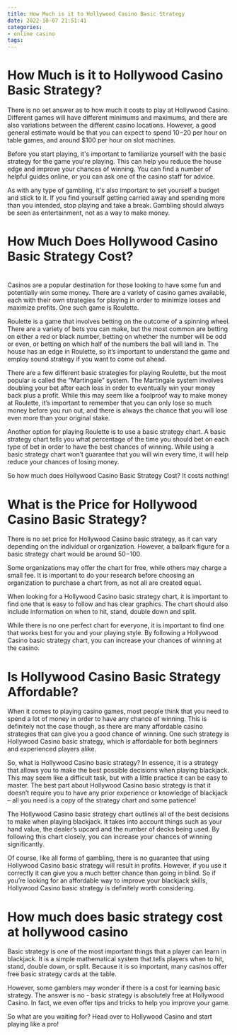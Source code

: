 ```yaml
---
title: How Much is it to Hollywood Casino Basic Strategy 
date: 2022-10-07 21:51:41
categories:
- online casino
tags:
---
```



#  How Much is it to Hollywood Casino Basic Strategy? 

There is no set answer as to how much it costs to play at Hollywood Casino. Different games will have different minimums and maximums, and there are also variations between the different casino locations. However, a good general estimate would be that you can expect to spend $10-$20 per hour on table games, and around $100 per hour on slot machines.

Before you start playing, it's important to familiarize yourself with the basic strategy for the game you're playing. This can help you reduce the house edge and improve your chances of winning. You can find a number of helpful guides online, or you can ask one of the casino staff for advice.

As with any type of gambling, it's also important to set yourself a budget and stick to it. If you find yourself getting carried away and spending more than you intended, stop playing and take a break. Gambling should always be seen as entertainment, not as a way to make money.

#  How Much Does Hollywood Casino Basic Strategy Cost? 

#

Casinos are a popular destination for those looking to have some fun and potentially win some money. There are a variety of casino games available, each with their own strategies for playing in order to minimize losses and maximize profits. One such game is Roulette. 

Roulette is a game that involves betting on the outcome of a spinning wheel. There are a variety of bets you can make, but the most common are betting on either a red or black number, betting on whether the number will be odd or even, or betting on which half of the numbers the ball will land in. The house has an edge in Roulette, so it’s important to understand the game and employ sound strategy if you want to come out ahead. 

There are a few different basic strategies for playing Roulette, but the most popular is called the “Martingale” system. The Martingale system involves doubling your bet after each loss in order to eventually win your money back plus a profit. While this may seem like a foolproof way to make money at Roulette, it’s important to remember that you can only lose so much money before you run out, and there is always the chance that you will lose even more than your original stake. 

Another option for playing Roulette is to use a basic strategy chart. A basic strategy chart tells you what percentage of the time you should bet on each type of bet in order to have the best chances of winning. While using a basic strategy chart won’t guarantee that you will win every time, it will help reduce your chances of losing money. 

So how much does Hollywood Casino Basic Strategy Cost? 
It costs nothing!

#  What is the Price for Hollywood Casino Basic Strategy? 

There is no set price for Hollywood Casino basic strategy, as it can vary depending on the individual or organization. However, a ballpark figure for a basic strategy chart would be around $50-$100.

Some organizations may offer the chart for free, while others may charge a small fee. It is important to do your research before choosing an organization to purchase a chart from, as not all are created equal.

When looking for a Hollywood Casino basic strategy chart, it is important to find one that is easy to follow and has clear graphics. The chart should also include information on when to hit, stand, double down and split.

While there is no one perfect chart for everyone, it is important to find one that works best for you and your playing style. By following a Hollywood Casino basic strategy chart, you can increase your chances of winning at the casino.

#  Is Hollywood Casino Basic Strategy Affordable? 

When it comes to playing casino games, most people think that you need to spend a lot of money in order to have any chance of winning. This is definitely not the case though, as there are many affordable casino strategies that can give you a good chance of winning. One such strategy is Hollywood Casino basic strategy, which is affordable for both beginners and experienced players alike.

So, what is Hollywood Casino basic strategy? In essence, it is a strategy that allows you to make the best possible decisions when playing blackjack. This may seem like a difficult task, but with a little practice it can be easy to master. The best part about Hollywood Casino basic strategy is that it doesn’t require you to have any prior experience or knowledge of blackjack – all you need is a copy of the strategy chart and some patience!

The Hollywood Casino basic strategy chart outlines all of the best decisions to make when playing blackjack. It takes into account things such as your hand value, the dealer’s upcard and the number of decks being used. By following this chart closely, you can increase your chances of winning significantly.

Of course, like all forms of gambling, there is no guarantee that using Hollywood Casino basic strategy will result in profits. However, if you use it correctly it can give you a much better chance than going in blind. So if you’re looking for an affordable way to improve your blackjack skills, Hollywood Casino basic strategy is definitely worth considering.

#  How much does basic strategy cost at hollywood casino

Basic strategy is one of the most important things that a player can learn in blackjack. It is a simple mathematical system that tells players when to hit, stand, double down, or split. Because it is so important, many casinos offer free basic strategy cards at the table.

However, some gamblers may wonder if there is a cost for learning basic strategy. The answer is no - basic strategy is absolutely free at Hollywood Casino. In fact, we even offer tips and tricks to help you improve your game.

So what are you waiting for? Head over to Hollywood Casino and start playing like a pro!